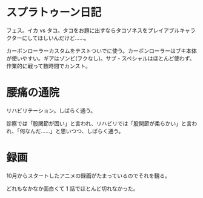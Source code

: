 # スプラトゥーン日記

フェス。イカ vs タコ。タコをお題に出すならタコゾネスをプレイアブルキャラクターにしてほしいんだけど……。

カーボンローラーカスタムをテストついでに使う。カーボンローラーはブキ本体が使いやすい。ギアはゾンビ(フクなし)。サブ・スペシャルはほとんど使わず。作業的に戦って数時間でカンスト。

# 腰痛の通院

リハビリテーション。しばらく通う。

診察では「股関節が固い」と言われ、リハビリでは「股関節が柔らかい」と言われ、「何なんだ……」と思いつつ、しばらく通う。

# 録画

10月からスタートしたアニメの録画がたまっているのでそれを観る。

どれもなかなか面白くて 1 話でほとんど切れなかった。
